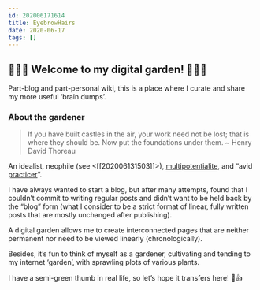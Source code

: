 ```yaml
---
id: 202006171614
title: EyebrowHairs
date: 2020-06-17
tags: []
---
```


## 🌷🌱🌹 Welcome to my digital garden! 🌼🌿🌻

Part-blog and part-personal wiki, this is a place where I curate and share my more useful ‘brain dumps’.

### About the gardener

> If you have built castles in the air, your work need not be lost; that is where they should be. Now put the foundations under them. ~ Henry David Thoreau

An idealist, neophile (see <[[202006131503]]>), [multipotentialite](https://en.wikipedia.org/wiki/Multipotentiality), and “avid [practicer](https://www.reddit.com/r/1000daysofpractice/)”. 

I have always wanted to start a blog, but after many attempts, found that I couldn’t commit to writing regular posts and didn’t want to be held back by the “blog” form (what I consider to be a strict format of linear, fully written posts that are mostly unchanged after publishing).

A digital garden allows me to create interconnected pages that are neither permanent nor need to be viewed linearly (chronologically).

Besides, it’s fun to think of myself as a gardener, cultivating and tending to my internet ‘garden’, with sprawling plots of various plants.

I have a semi-green thumb in real life, so let’s hope it transfers here! 🌱👍

